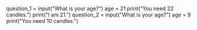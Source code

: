 question_1 = input("What is your age?")
age = 21
print("You need 22 candles.")
print("I am 21.")
question_2 = input("What is your age?")
age = 9
print("You need 10 candles.")
